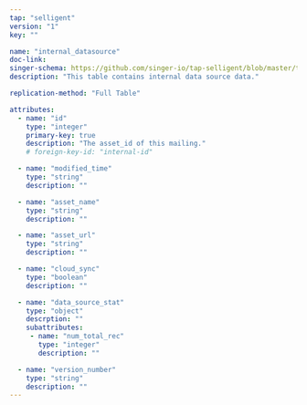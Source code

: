 ```yaml
---
tap: "selligent"
version: "1"
key: ""

name: "internal_datasource"
doc-link: 
singer-schema: https://github.com/singer-io/tap-selligent/blob/master/tap_selligent/schemas.py
description: "This table contains internal data source data."

replication-method: "Full Table"

attributes:
  - name: "id"
    type: "integer"
    primary-key: true
    description: "The asset_id of this mailing."
    # foreign-key-id: "internal-id"

  - name: "modified_time"
    type: "string"
    description: ""

  - name: "asset_name"
    type: "string"
    description: ""

  - name: "asset_url"
    type: "string"
    description: ""

  - name: "cloud_sync"
    type: "boolean"
    description: ""

  - name: "data_source_stat"
    type: "object"
    descrption: ""  
    subattributes:
     - name: "num_total_rec"
       type: "integer"
       description: ""

  - name: "version_number"
    type: "string"
    description: ""     
---
```

